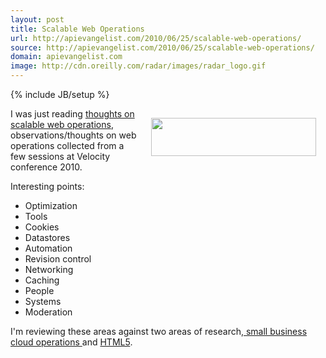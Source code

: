 ```yaml
---
layout: post
title: Scalable Web Operations
url: http://apievangelist.com/2010/06/25/scalable-web-operations/
source: http://apievangelist.com/2010/06/25/scalable-web-operations/
domain: apievangelist.com
image: http://cdn.oreilly.com/radar/images/radar_logo.gif
---
```

{% include JB/setup %}<p><img class="alignnone" style="padding: 15px;" title="Radar Logo" src="http://cdn.oreilly.com/radar/images/radar_logo.gif" alt="" width="264" height="61" align="right" />I was just reading <a href="http://www.royans.net/arch/thoughts-on-scalable-web-operations/?utm_source=feedburner&amp;utm_medium=feed&amp;utm_campaign=Feed%3A+arch+%28Scalable+web+architectures%29&amp;utm_content=Google+Reader">thoughts on scalable web operations</a>, observations/thoughts on web operations collected from a few sessions at Velocity conference 2010.<p></p>
Interesting points:
<ul class="mainlist">
	<li>Optimization</li>
	<li>Tools</li>
	<li>Cookies</li>
	<li>Datastores</li>
	<li>Automation</li>
	<li>Revision control</li>
	<li>Networking</li>
	<li>Caching</li>
	<li>People</li>
	<li>Systems</li>
	<li>Moderation</li>
</ul>
I'm reviewing these areas against two areas of research,<a href="http://www.kinlane.com/2010/06/amazon-cloud-small-business-setup/"> small business cloud operations </a>and <a href="http://www.kinlane.com/category/html-5/">HTML5</a>.</p>
